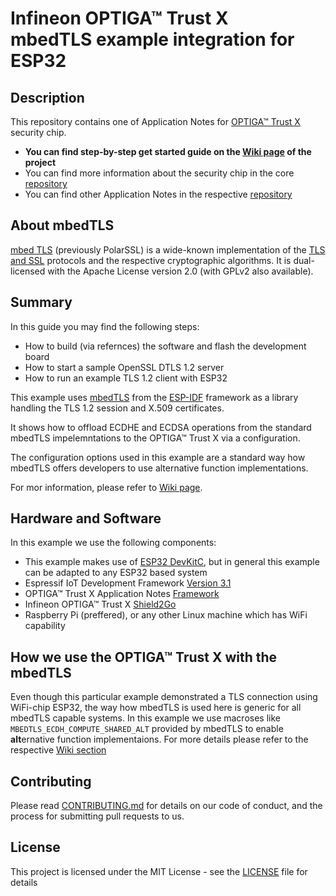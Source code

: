 # Infineon OPTIGA&trade; Trust X </br> mbedTLS example integration for ESP32

## Description

This repository contains one of Application Notes for [OPTIGA™ Trust X](www.infineon.com/optiga-trust-x) security chip.

* **You can find step-by-step get started guide on the [Wiki page](https://github.com/Infineon/mbedtls-optiga-trust-x/wiki) of the project**
* You can find more information about the security chip in the core [repository](https://github.com/Infineon/optiga-trust-x)
* You can find other Application Notes in the respective [repository](https://github.com/Infineon/appnotes-optiga-trust-x)

## About mbedTLS
[mbed TLS](https://tls.mbed.org/) (previously PolarSSL) is a wide-known implementation of the [TLS and SSL](https://en.wikipedia.org/wiki/Transport_Layer_Security) protocols and the respective cryptographic algorithms. It is dual-licensed with the Apache License version 2.0 (with GPLv2 also available).

## Summary
In this guide you may find the following steps:
* How to build (via refernces) the software and flash the development board
* How to start a sample OpenSSL DTLS 1.2 server
* How to run an example TLS 1.2 client with ESP32

This example uses [mbedTLS](https://github.com/espressif/esp-idf/tree/release/v3.1/components/mbedtls) from the [ESP-IDF](https://github.com/espressif/esp-idf/tree/release/v3.1) framework as a library handling the TLS 1.2 session and X.509 certificates. 

It shows how to offload ECDHE and ECDSA operations from the standard mbedTLS impelemntations to the OPTIGA&trade; Trust X via a configuration.

The configuration options used in this example are a standard way how mbedTLS offers developers to use alternative function implementations.

For mor information, please refer to [Wiki page](https://github.com/Infineon/mbedtls-optiga-trust-x/wiki).

## Hardware and Software
In this example we use the following components:
* This example makes use of [ESP32 DevKitC](https://www.espressif.com/en/products/hardware/esp32-devkitc/overview), but in general this example can be adapted to any ESP32 based system
* Espressif IoT Development Framework [Version 3.1](https://github.com/espressif/esp-idf/tree/release/v3.1)
* OPTIGA™ Trust X Application Notes [Framework](https://github.com/Infineon/optiga-trust-x)
* Infineon OPTIGA™ Trust X [Shield2Go](https://www.infineon.com/cms/en/product/evaluation-boards/s2go-security-optiga-x/)
* Raspberry Pi (preffered), or any other Linux machine which has WiFi capability

## How we use the OPTIGA™ Trust X with the mbedTLS
Even though this particular example demonstrated a TLS connection using WiFi-chip ESP32, the way how mbedTLS is used here is generic for all mbedTLS capable systems. In this example we use macroses like `MBEDTLS_ECDH_COMPUTE_SHARED_ALT` provided by mbedTLS to enable **alt**ernative  function implementaions. For more details please refer to the respective [Wiki section](https://github.com/Infineon/mbedtls-optiga-trust-x/wiki#howto_mbedtls)

## Contributing
Please read [CONTRIBUTING.md](CONTRIBUTING.md) for details on our code of conduct, and the process for submitting pull requests to us.

## License
This project is licensed under the MIT License - see the [LICENSE](LICENSE) file for details
